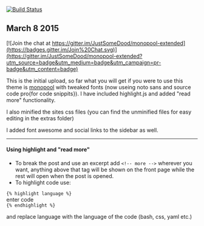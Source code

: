 [![Build Status](https://drone.io/github.com/JustSomeDood/monopool-extended/status.png)](https://drone.io/github.com/JustSomeDood/monopool-extended/latest)

## March 8 2015

[![Join the chat at https://gitter.im/JustSomeDood/monopool-extended](https://badges.gitter.im/Join%20Chat.svg)](https://gitter.im/JustSomeDood/monopool-extended?utm_source=badge&utm_medium=badge&utm_campaign=pr-badge&utm_content=badge)

This is the initial upload, so far what you will get if you were to use this theme is [monopool](https://github.com/coderiot/monopool) with tweaked fonts (now useing noto sans and source code pro{for code snippits}).  I have included highlight.js and added "read more" functionality.

I also minified the sites css files (you can find the unminified files for easy editing in the extras folder)

I added font awesome and social links to the sidebar as well.
___

#### Using highlight and "read more"
- To break the post and use an excerpt add ``<!-- more -->`` wherever you want, anything above that tag will be shown on the front page while the rest will open when the post is opened.
- To highlight code use:


``{% highlight language %}``  
enter code  
``{% endhighlight %}``


and replace language with the language of the code (bash, css, yaml etc.)
